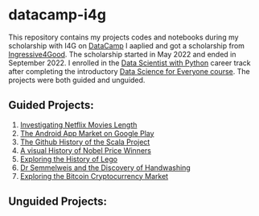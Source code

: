 # datacamp-i4g
This repository contains my projects codes and notebooks during my scholarship with I4G on [DataCamp](https://datacamp.com)
I aaplied and got a scholarship from [Ingressive4Good](https://twitter.com/Ingressive4Good). The scholarship started in May 2022 and ended in September 2022.
I enrolled in the [Data Scientist with Python](https://app.datacamp.com/learn/career-tracks/data-scientist-with-python?version=6) career track after completing the introductory [Data Science for Everyone course](https://app.datacamp.com/learn/courses/data-science-for-everyone).
The projects were both guided and unguided.

## Guided Projects:
1. [Investigating Netflix Movies Length](https://github.com/Olarsk/datacamp-i4g/tree/main/Investigating%20Netflix%20Movies)
2. [The Android App Market on Google Play](https://github.com/Olarsk/datacamp-i4g/tree/main/The%20Android%20App%20Market%20on%20Google%20Play)
3. [The Github History of the Scala Project](https://github.com/Olarsk/datacamp-i4g/tree/main/The%20Github%20History%20of%20the%20Scala%20Project)
4. [A visual History of Nobel Price Winners](https://github.com/Anzaksen/datacamp_projects/tree/main/Guided/A%20Visual%20History%20of%20Nobel%20Prize%20Winners)
5. [Exploring the History of Lego](https://github.com/Olarsk/datacamp-i4g/tree/main/Exploring%20the%20Histoy%20of%20Lego)
6. [Dr Semmelweis and the Discovery of Handwashing](https://github.com/Olarsk/datacamp-i4g/tree/main/Dr%20Semmelweis%20and%20the%20Discovery%20of%20Handwashing)
7. [Exploring the Bitcoin Cryptocurrency Market](https://github.com/Olarsk/datacamp-projects/tree/main/A%20Visual%20History%20of%20Nobel%20Price%20Winners)

## Unguided Projects:
